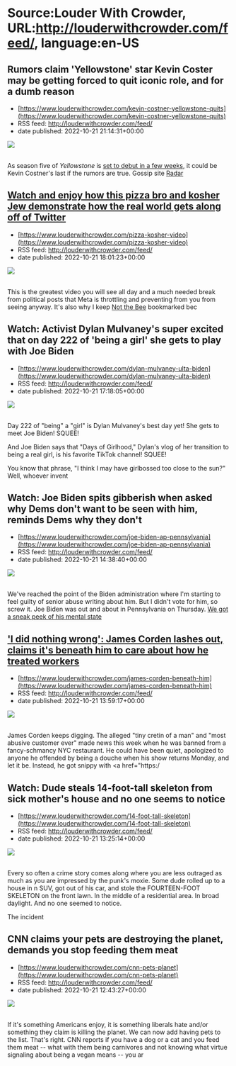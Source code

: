 # Source:Louder With Crowder, URL:http://louderwithcrowder.com/feed/, language:en-US

## Rumors claim 'Yellowstone' star Kevin Coster may be getting forced to quit iconic role, and for a dumb reason
 - [https://www.louderwithcrowder.com/kevin-costner-yellowstone-quits](https://www.louderwithcrowder.com/kevin-costner-yellowstone-quits)
 - RSS feed: http://louderwithcrowder.com/feed/
 - date published: 2022-10-21 21:14:31+00:00

<img src="https://www.louderwithcrowder.com/media-library/image.png?id=31989579&amp;width=1245&amp;height=700&amp;coordinates=0%2C0%2C0%2C118" /><br /><br /><p>As season five of <em>Yellowstone</em> is <a href="https://www.louderwithcrowder.com/yellowstone-season-five-trailer" target="_blank">set to debut in a few weeks</a>, it could be Kevin Costner's last if the rumors are true. Gossip site <a href="https://radaronline.com/p/kevin-costners-wife-quit-yellowstone-divorce/" target="_blank">Radar 

## Watch and enjoy how this pizza bro and kosher Jew demonstrate how the real world gets along off of Twitter
 - [https://www.louderwithcrowder.com/pizza-kosher-video](https://www.louderwithcrowder.com/pizza-kosher-video)
 - RSS feed: http://louderwithcrowder.com/feed/
 - date published: 2022-10-21 18:01:23+00:00

<img src="https://www.louderwithcrowder.com/media-library/image.png?id=31988264&amp;width=1245&amp;height=700&amp;coordinates=0%2C16%2C0%2C102" /><br /><br /><p>This is the greatest video you will see all day and a much needed break from political posts that Meta is throttling and preventing from you from seeing anyway. It's also why I keep <a href="https://notthebee.com/article/get-in-here-and-enjoy-the-most-wholesome-interaction-youll-see-all-day" target="_blank">Not the Bee</a> bookmarked bec

## Watch: Activist Dylan Mulvaney's super excited that on day 222 of 'being a girl' she gets to play with Joe Biden
 - [https://www.louderwithcrowder.com/dylan-mulvaney-ulta-biden](https://www.louderwithcrowder.com/dylan-mulvaney-ulta-biden)
 - RSS feed: http://louderwithcrowder.com/feed/
 - date published: 2022-10-21 17:18:05+00:00

<img src="https://www.louderwithcrowder.com/media-library/image.png?id=31988138&amp;width=1200&amp;height=800&amp;coordinates=0%2C0%2C24%2C0" /><br /><br /><p>Day 222 of "being" a "girl" is Dylan Mulvaney's best day yet! She gets to meet Joe Biden! SQUEE!</p><p>And Joe Biden says that "Days of Girlhood," Dylan's vlog of her transition to being a real girl, is his favorite TikTok channel! SQUEE!</p><p>You know that phrase, "I think I may have girlbossed too close to the sun?" Well, whoever invent

## Watch: Joe Biden spits gibberish when asked why Dems don't want to be seen with him, reminds Dems why they don't
 - [https://www.louderwithcrowder.com/joe-biden-ap-pennsylvania](https://www.louderwithcrowder.com/joe-biden-ap-pennsylvania)
 - RSS feed: http://louderwithcrowder.com/feed/
 - date published: 2022-10-21 14:38:40+00:00

<img src="https://www.louderwithcrowder.com/media-library/image.png?id=31978216&amp;width=1200&amp;height=800&amp;coordinates=23%2C0%2C0%2C0" /><br /><br /><p>We've reached the point of the Biden administration where I'm starting to feel guilty of senior abuse writing about him. But I didn't vote for him, so screw it. Joe Biden was out and about in Pennsylvania on Thursday. <a href="https://www.louderwithcrowder.com/joe-biden-restrictions" target="_blank">We got a sneak peek of his mental state 

## 'I did nothing wrong': James Corden lashes out, claims it's beneath him to care about how he treated workers
 - [https://www.louderwithcrowder.com/james-corden-beneath-him](https://www.louderwithcrowder.com/james-corden-beneath-him)
 - RSS feed: http://louderwithcrowder.com/feed/
 - date published: 2022-10-21 13:59:17+00:00

<img src="https://www.louderwithcrowder.com/media-library/image.png?id=31978119&amp;width=1245&amp;height=700&amp;coordinates=0%2C31%2C0%2C109" /><br /><br /><p>James Corden keeps digging. The alleged "tiny cretin of a man" and "most abusive customer ever" made news this week when he was banned from a fancy-schmancy NYC restaurant. He could have been quiet, apologized to anyone he offended by being a douche when his show returns Monday, and let it be. Instead, he got snippy with <a href="https:/

## Watch: Dude steals 14-foot-tall skeleton from sick mother's house and no one seems to notice
 - [https://www.louderwithcrowder.com/14-foot-tall-skeleton](https://www.louderwithcrowder.com/14-foot-tall-skeleton)
 - RSS feed: http://louderwithcrowder.com/feed/
 - date published: 2022-10-21 13:25:14+00:00

<img src="https://www.louderwithcrowder.com/media-library/image.png?id=31977829&amp;width=1245&amp;height=700&amp;coordinates=0%2C59%2C0%2C59" /><br /><br /><p>Every so often a crime story comes along where you are less outraged as much as you are impressed by the punk's moxie. Some dude rolled up to a house in n SUV, got out of his car, and stole the FOURTEEN-FOOT SKELETON on the front lawn. In the middle of a residential area. In broad daylight. And no one seemed to notice.</p><p>The incident 

## CNN claims your pets are destroying the planet, demands you stop feeding them meat
 - [https://www.louderwithcrowder.com/cnn-pets-planet](https://www.louderwithcrowder.com/cnn-pets-planet)
 - RSS feed: http://louderwithcrowder.com/feed/
 - date published: 2022-10-21 12:43:27+00:00

<img src="https://www.louderwithcrowder.com/media-library/image.jpg?id=31977636&amp;width=1245&amp;height=700&amp;coordinates=0%2C59%2C0%2C59" /><br /><br /><p>If it's something Americans enjoy, it is something liberals hate and/or something they claim is killing the planet. We can now add having pets to the list. That's right. CNN reports if you have a dog or a cat and you feed them meat -- what with them being carnivores and not knowing what virtue signaling about being a vegan means -- you ar

